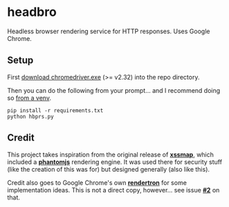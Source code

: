 
# headbro

Headless browser rendering service for HTTP responses. Uses Google Chrome.

## Setup

First [download chromedriver.exe](https://sites.google.com/a/chromium.org/chromedriver/downloads) (>= v2.32) into the repo directory.

Then you can do the following from your prompt... and I recommend doing so [from a venv](https://docs.python.org/3/library/venv.html).

```
pip install -r requirements.txt
python hbprs.py
```

## Credit

This project takes inspiration from the original release of [**xssmap**](https://github.com/secdec/xssmap), which included a [**phantomjs**](https://en.wikipedia.org/wiki/PhantomJS) rendering engine. It was used there for security stuff (like the creation of this was for) but designed generally (also like this).

Credit also goes to Google Chrome's own [**rendertron**](https://github.com/GoogleChrome/rendertron) for some implementation ideas. This is not a direct copy, however... see issue [**#2**](https://github.com/gingeleski/headbro/issues/2) on that.
